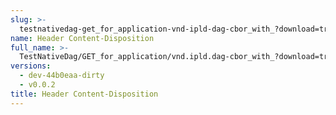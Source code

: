 ```yaml
---
slug: >-
  testnativedag-get_for_application-vnd-ipld-dag-cbor_with_?download=true_forces_content-disposition-_attachment-header_content-disposition
name: Header Content-Disposition
full_name: >-
  TestNativeDag/GET_for_application/vnd.ipld.dag-cbor_with_?download=true_forces_Content-Disposition:_attachment/Header_Content-Disposition
versions:
  - dev-44b0eaa-dirty
  - v0.0.2
title: Header Content-Disposition
---
```


